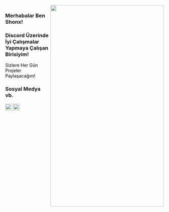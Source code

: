 <img src="https://cdn.discordapp.com/attachments/848117889265041429/850005740390449162/gif_26.gif" align="right" width="360" height="640">

### Merhabalar Ben Shonx!

###  Discord Üzerinde İyi Çalışmalar Yapmaya Çalışan Birisiyim!


<font color="black" > Sizlere Her Gün Projeler Paylaşacağım! </font>



### Sosyal Medya vb.

[<img  width="22" src="https://brandslogos.com/wp-content/uploads/images/discord-logo-vector.svg" align="left" />][Discord]
[<img  width="22" src="https://upload.wikimedia.org/wikipedia/commons/thumb/e/e7/Instagram_logo_2016.svg/768px-Instagram_logo_2016.svg.png" align="left" />][Instagram]


<br />


[Discord]: https://discord.gg/ZgEqnMsBeR
[Instagram]: https://www.instagram.com/shonx.exe
